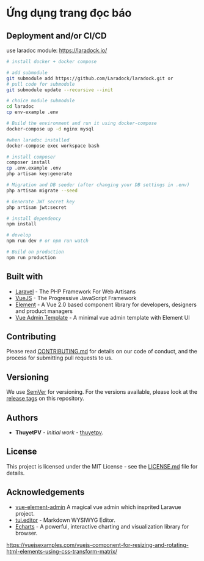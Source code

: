 # Ứng dụng trang đọc báo

## Deployment and/or CI/CD
use laradoc module: https://laradock.io/
```bash
# install docker + docker compose

# add submodule
git submodule add https://github.com/Laradock/laradock.git or
# pull code for submodule
git submodule update --recursive --init

# choice module submodule
cd laradoc
cp env-example .env

# Build the environment and run it using docker-compose
docker-compose up -d nginx mysql
```

```bash
#when laradoc installed
docker-compose exec workspace bash

# install composer
composer install
cp .env.example .env
php artisan key:generate

# Migration and DB seeder (after changing your DB settings in .env)
php artisan migrate --seed

# Generate JWT secret key
php artisan jwt:secret

# install dependency
npm install

# develop
npm run dev # or npm run watch

# Build on production
npm run production

```

## Built with
* [Laravel](https://laravel.com/) - The PHP Framework For Web Artisans
* [VueJS](https://vuejs.org/) - The Progressive JavaScript Framework
* [Element](https://element.eleme.io/) - A  Vue 2.0 based component library for developers, designers and product managers
* [Vue Admin Template](https://github.com/PanJiaChen/vue-admin-template) - A minimal vue admin template with Element UI

## Contributing

Please read [CONTRIBUTING.md](CONTRIBUTING.md) for details on our code of conduct, and the process for submitting pull requests to us.

## Versioning

We use [SemVer](http://semver.org/) for versioning. For the versions available, please look at the [release tags](https://github.com/thuyetpv/laravue/tags) on this repository.

## Authors

* **ThuyetPV** - *Initial work* - [thuyetpv](https://github.com/thuyetphamit).

## License

This project is licensed under the MIT License - see the [LICENSE.md](LICENSE) file for details.

## Acknowledgements

* [vue-element-admin](https://panjiachen.github.io/vue-element-admin/#/) A magical vue admin which insprited Laravue project.
* [tui.editor](https://github.com/nhnent/tui.editor) - Markdown WYSIWYG Editor.
* [Echarts](http://echarts.apache.org/) - A powerful, interactive charting and visualization library for browser.

https://vuejsexamples.com/vuejs-component-for-resizing-and-rotating-html-elements-using-css-transform-matrix/
